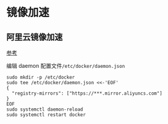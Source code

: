 # 镜像加速

## 阿里云镜像加速

[参考](https://cr.console.aliyun.com/cn-hangzhou/instances/mirrors)

编辑 daemon 配置文件`/etc/docker/daemon.json`

```shell
sudo mkdir -p /etc/docker
sudo tee /etc/docker/daemon.json <<-'EOF'
{
  "registry-mirrors": ["https://***.mirror.aliyuncs.com"]
}
EOF
sudo systemctl daemon-reload
sudo systemctl restart docker
```
